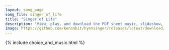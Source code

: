 ```yaml
---
layout: song_page
song_file: singer_of_life
title: "Singer of Life"
description: "View, play, and download the PDF sheet music, slideshow, and audio. Lyrics: Singer of Life, all flowers are songs, with petals do you write. Singer of Life, you color the earth, dazzling the eye with birds red and bright. Joy ... english theist 1part chords"
image: https://github.com/kenanbit/hymnsinger/releases/latest/download/singer_of_life-trad.png
---
```


{% include choice_and_music.html %}